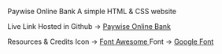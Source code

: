 Paywise Online Bank
A simple HTML & CSS website

Live Link
Hosted in Github -> [Paywise Online Bank ](https://sujan-ahammad.github.io/Paywise-Bank-with-html-and-css/)

Resources & Credits
Icon -> [Font Awesome ](https://fontawesome.com/)
Font -> [Google Font ](https://fonts.google.com/)